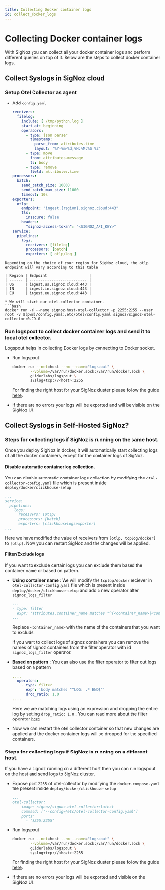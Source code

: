 ```yaml
---
title: Collecting Docker container logs
id: collect_docker_logs
---
```


# Collecting Docker container logs

With SigNoz you can collect all your docker container logs and perform different queries on top of it.
Below are the steps to collect docker container logs.


## Collect Syslogs in SigNoz cloud

### Setup Otel Collector as agent

  * Add  `config.yaml`
    ```yaml {22-26}
    receivers:
      filelog:
        include: [ /tmp/python.log ]
        start_at: beginning
        operators:
          - type: json_parser
            timestamp:
              parse_from: attributes.time
              layout: '%Y-%m-%d,%H:%M:%S %z'
          - type: move
            from: attributes.message
            to: body
          - type: remove
            field: attributes.time
    processors:
      batch:
        send_batch_size: 10000
        send_batch_max_size: 11000
        timeout: 10s
    exporters:
      otlp:
        endpoint: "ingest.{region}.signoz.cloud:443"
        tls:
          insecure: false
        headers:
          "signoz-access-token": "<SIGNOZ_API_KEY>"
    service:
      pipelines:
        logs:
          receivers: [filelog]
          processors: [batch]
          exporters: [ otlp/log ]

  ```
  Depending on the choice of your region for SigNoz cloud, the otlp endpoint will vary according to this table.

  | Region | Endpoint                   |
  | ------ | -------------------------- |
  | US     | ingest.us.signoz.cloud:443 |
  | IN     | ingest.in.signoz.cloud:443 |
  | EU     | ingest.eu.signoz.cloud:443 |
  
* We will start our otel-collector container.
  ```bash
  docker run -d --name signoz-host-otel-collector -p 2255:2255 --user root -v $(pwd)/config.yaml:/etc/otel/config.yaml signoz/signoz-otel-collector:0.79.0
  ```

### Run logspout to collect docker container logs and send it to local otel collector.

Logspout helps in collecting Docker logs by connecting to Docker socket.

* Run logspout 
  ```bash
  docker run --net=host --rm --name="logspout" \
          --volume=/var/run/docker.sock:/var/run/docker.sock \
          gliderlabs/logspout \
          syslog+tcp://<host>:2255
  ```

  For finding the right host for your SigNoz cluster please follow the guide [here](../install/troubleshooting.md#signoz-otel-collector-address-grid).  

* If there are no errors your logs will be exported and will be visible on the SigNoz UI.
  


## Collect Syslogs in Self-Hosted SigNoz?

###  Steps for collecting logs if SigNoz is running on the same host.
Once you deploy SigNoz in docker, it will automatically start collecting logs of all the docker containers, except for the container logs of SigNoz. 

#### Disable automatic container log collection.
You can disable automatic container logs collection by modifying the `otel-collector-config.yaml` file which is present inside `deploy/docker/clickhouse-setup`

  ```yaml {5}
  ...
  service:
    pipelines:
      logs:
        receivers: [otlp]
        processors: [batch]
        exporters: [clickhouselogsexporter]
  ...
  ```
  Here we have modified the value of receivers from `[otlp, tcplog/docker]` to `[otlp]`.
  Now you can restart SigNoz and the changes will be applied.

#### Filter/Exclude logs
If you want to exclude certain logs you can exclude them based the container name or based on pattern.

* **Using container name** : We will modify the `tcplog/docker` reciever in `otel-collector-config.yaml` file which is present inside `deploy/docker/clickhouse-setup` and add a new operator after `signoz_logs_filter`
  ```yaml {2}
  ...
  - type: filter
    expr: 'attributes.container_name matches "^(<container_name>|<container_name>)'
  ...
  ```
  Replace `<container_name>` with the name of the containers that you want to exclude.

  If you want to collect logs of signoz containers you can remove the names of signoz containers from the filter operator with id `signoz_logs_filter` operator.

* **Based on pattern** : You can also use the filter operator to filter out logs based on a pattern
  ```yaml {3-6}
  ....
    operators:
      - type: filter
        expr: 'body matches "^LOG: .* END$"'
        drop_ratio: 1.0
  ....
  ```
  Here we are matching logs using an expression and dropping the entire log by setting `drop_ratio: 1.0` . You can read more about the filter operator [here](https://github.com/open-telemetry/opentelemetry-collector-contrib/blob/main/pkg/stanza/docs/operators/filter.md)

* Now we can restart the otel collector container so that new changes are applied and the docker container logs will be dropped for the specified containers.

### Steps for collecting logs if SigNoz is running on a different host.

If you have a signoz running on a different host then you can run logspout on the host and send logs to SigNoz cluster.

* Expose port `2255` of otel-collector by modifying the `docker-compose.yaml` file present inside `deploy/docker/clickhouse-setup`
  ```yaml {6}
  ...
  otel-collector:
      image: signoz/signoz-otel-collector:latest
      command: ["--config=/etc/otel-collector-config.yaml"]
      ports:
        - "2255:2255"
  ```

* Run logspout 
  ```bash
  docker run --net=host --rm --name="logspout" \
          --volume=/var/run/docker.sock:/var/run/docker.sock \
          gliderlabs/logspout \
          syslog+tcp://<host>:2255

  ```

  For finding the right host for your SigNoz cluster please follow the guide [here](../install/troubleshooting.md#signoz-otel-collector-address-grid).  

* If there are no errors your logs will be exported and visible on the SigNoz UI. 